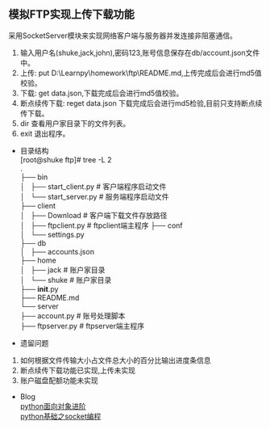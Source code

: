 ## 模拟FTP实现上传下载功能  
采用SocketServer模块来实现网络客户端与服务器并发连接非阻塞通信。

1. 输入用户名(shuke,jack,john),密码123,账号信息保存在db/account.json文件中。  
2. 上传: put D:\Learnpy\homework\ftp\README.md,上传完成后会进行md5值校验。  
3. 下载: get data.json,下载完成后会进行md5值校验。  
4. 断点续传下载: reget data.json 下载完成后会进行md5检验,目前只支持断点续传下载。  
5. dir 查看用户家目录下的文件列表。  
6. exit 退出程序。  

* 目录结构  
[root@shuke ftp]# tree -L 2  
.  
├── bin  
│   ├── start_client.py			# 客户端程序启动文件  
│   └── start_server.py			# 服务端程序启动文件  
├── client  
│   ├── Download			# 客户端下载文件存放路径  
│   ├── ftpclient.py			# ftpclient端主程序
├── conf  
│   └── settings.py  
├── db  
│   ├── accounts.json  
├── home  
│   ├── jack				# 账户家目录  
│   └── shuke				# 账户家目录  
├── __init__.py  
├── README.md  
└── server  
    ├── account.py			# 账号处理脚本  
    ├── ftpserver.py			# ftpserver端主程序  


* 遗留问题  
1. 如何根据文件传输大小占文件总大小的百分比输出进度条信息  
2. 断点续传下载功能已实现,上传未实现  
3. 账户磁盘配额功能未实现  

* Blog  
[python面向对象进阶](http://www.cnblogs.com/aslongas/p/7002799.html)  
[python基础之socket编程](http://www.cnblogs.com/aslongas/p/7071324.html)  

